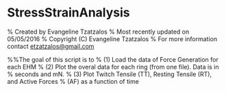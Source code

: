 # StressStrainAnalysis

% Created by Evangeline Tzatzalos
% Most recently updated on 05/05/2016
% Copyright (C) Evangeline Tzatzalos
% For more information contact etzatzalos@gmail.com

%%The goal of this script is to 
%   (1) Load the data of Force Generation for each EHM
%   (2) Plot the overal data for each ring (from one file). Data is in
%       seconds and mN.
%   (3) Plot Twitch Tensile (TT), Resting Tensile (RT), and Active Forces
%       (AF) as a function of time
